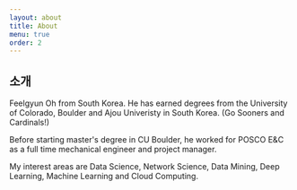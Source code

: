 ```yaml
---
layout: about
title: About
menu: true
order: 2
---
```


## 소개

Feelgyun Oh from South Korea. He has earned degrees from the University of Colorado, Boulder and Ajou Univeristy in South Korea. (Go Sooners and Cardinals!)

Before starting master's degree in CU Boulder, he worked for POSCO E&C as a full time mechanical engineer and project manager.

My interest areas are Data Science, Network Science, Data Mining, Deep Learning, Machine Learning and Cloud Computing.
